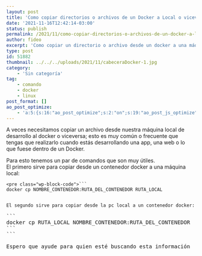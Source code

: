 ```yaml
---
layout: post
title: 'Como copiar directorios o archivos de un Docker a Local o viceversa'
date: '2021-11-16T12:42:14-03:00'
status: publish
permalink: /2021/11/como-copiar-directorios-o-archivos-de-un-docker-a-local-o-viceversa.html
author: fideo
excerpt: 'Como copiar un directorio o archivo desde un docker a una máquina local o de la máquina local a un docker'
type: post
id: 51882
thumbnail: ../../../uploads/2021/11/cabeceraDocker-1.jpg
category:
    - 'Sin categoría'
tag:
    - comando
    - docker
    - linux
post_format: []
ao_post_optimize:
    - 'a:5:{s:16:"ao_post_optimize";s:2:"on";s:19:"ao_post_js_optimize";s:2:"on";s:20:"ao_post_css_optimize";s:2:"on";s:12:"ao_post_ccss";s:2:"on";s:16:"ao_post_lazyload";s:2:"on";}'
---
```

A veces necesitamos copiar un archivo desde nuestra máquina local de desarrollo al docker o viceversa; esto es muy común o frecuente que tengas que realizarlo cuando estás desarrollando una app, una web o lo que fuese dentro de un Docker.

Para esto tenemos un par de comandos que son muy útiles.  
El primero sirve para copiar desde un contenedor docker a una máquina local:

```
<pre class="wp-block-code">```
docker cp NOMBRE_CONTENEDOR:RUTA_DEL_CONTENEDOR RUTA_LOCAL
```
```

El segundo sirve para copiar desde la pc local a un contenedor docker:

```
<pre class="wp-block-code">```
docker cp RUTA_LOCAL NOMBRE_CONTENEDOR:RUTA_DEL_CONTENEDOR
```
```

Espero que ayude para quien esté buscando esta información
